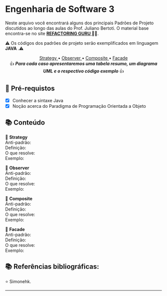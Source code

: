 <h1>
Engenharia de Software 3
</h1>

<p>Neste arquivo você encontrará alguns dos principais Padrões de Projeto discutidos ao longo das aulas do Prof. Juliano Bertoti.
O material base encontra-se no site <strong> <a href="https://refactoring.guru"> REFACTORING GURU  </a></strong> 🧡💛.

⚠️ Os códigos dos padrões de projeto serão exemplificados em linguagem <strong> JAVA </strong>.⚠️
</p>

<p align="center">
<a href=""> Strategy </a>• <a href="
                             "> Observer </a>• <a href=""> Composite </a> • <a href=""> Facade </a> 
<br>👍 <em><strong> Para cada caso apresentaremos uma tabela resumo, um diagrama UML e o respectivo código exemplo </strong> </em>👍
</p>

<h2>
🛑 Pré-requistos
</h2>

- [x] Conhecer a sintaxe Java
- [x] Noção acerca do Paradigma de Programação Orientada a Objeto

<h2> 📚 Conteúdo </h2>


🔸 <strong> Strategy </strong><br>
	  Anti-padrão: <br>
	  Definição:<br>
    O que resolve: <br>
	  Exemplo: <br>
  
🔸 <strong> Observer </strong><br>
	  Anti-padrão: <br>
	  Definição:<br>
    O que resolve: <br>
	  Exemplo: <br>

🔸 <strong> Composite </strong><br>
	  Anti-padrão: <br>
	  Definição:<br>
    O que resolve: <br>
	  Exemplo: <br>
  
🔸 <strong> Facade </strong><br>
	  Anti-padrão: <br>
	  Definição:<br>
    O que resolve: <br>
	  Exemplo: <br>
	
	
<h2> 📚 Referências bibliográficas:  </h2>


⭐️  Simonehk.


------------



